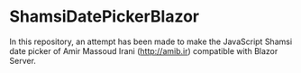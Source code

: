 # ShamsiDatePickerBlazor
In this repository, an attempt has been made to make the JavaScript Shamsi date picker of Amir Massoud Irani (http://amib.ir) compatible with Blazor Server.
